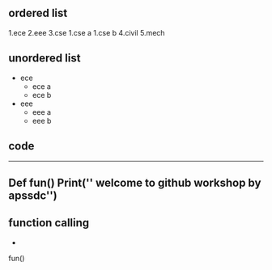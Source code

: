 ## ordered list
1.ece
2.eee
3.cse
    1.cse a
    1.cse b
4.civil
5.mech
## unordered list
- ece
   * ece a
   * ece b
- eee
    + eee a
    + eee b
## code
---
Def fun() 
    Print('' welcome to github workshop by apssdc'') 
---
## function calling
-
fun() 
    
